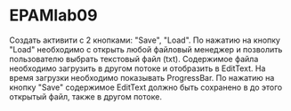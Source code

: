 # EPAMlab09
Создать активити с 2 кнопками: "Save", "Load". По нажатию на кнопку "Load" необходимо с открыть любой файловый менеджер и позволить пользователю выбрать текстовый файл (txt). Содержимое файла необходимо загрузить в другом потоке и отобразить в EditText. На время загрузки необходимо показывать ProgressBar. По нажатию на кнопку "Save" содержимое EditText должно быть сохранено в до этого открытый файл, также в другом потоке.
